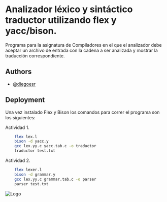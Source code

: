 
# Analizador léxico y sintáctico traductor utilizando flex y yacc/bison. 

Programa para la asignatura de Compiladores en el que el analizador debe aceptar un archivo de entrada con la cadena a ser analizada y mostrar la traducción correspondiente.







## Authors

- [@diegoesr](https://github.com/diegoesr)


## Deployment

Una vez instalado Flex y Bison los comandos para correr el programa son los siguientes:

Actividad 1.

```bash
    flex lex.l
    bison -d yacc.y
    gcc lex.yy.c yacc.tab.c -o traductor
    traductor test.txt
```

Actividad 2.

```bash
    flex lexer.l
    bison -d grammar.y
    gcc lex.yy.c grammar.tab.c -o parser
    parser test.txt
```

![Logo](https://i.ytimg.com/vi/yZ6Po_kEkD8/maxresdefault.jpg)

